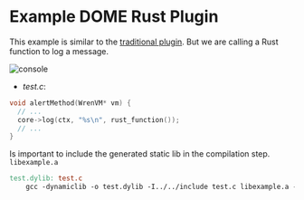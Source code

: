 # Example DOME Rust Plugin

This example is similar to the [traditional plugin](https://github.com/domeengine/dome/tree/main/examples/plugin). But
we are calling a Rust function to log a message.

![console](https://user-images.githubusercontent.com/292738/210174087-e0ea398f-c71d-423d-8350-956340f88f45.png)

- *test.c*:

```c
void alertMethod(WrenVM* vm) {
  // ...
  core->log(ctx, "%s\n", rust_function());
  // ...
}
```

Is important to include the generated static lib in the compilation step. `libexample.a`

```Makefile
test.dylib: test.c
	gcc -dynamiclib -o test.dylib -I../../include test.c libexample.a -undefined dynamic_lookup
```
